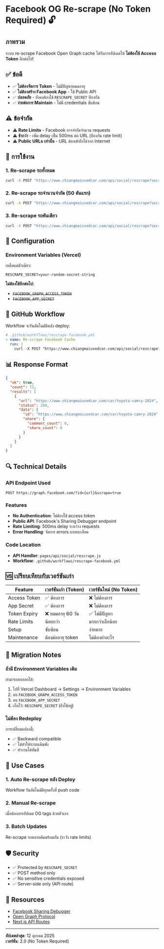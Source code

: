 # Facebook OG Re-scrape (No Token Required) 🔓

## ภาพรวม

ระบบ re-scrape Facebook Open Graph cache ได้รับการอัปเดตให้ **ไม่ต้องใช้ Access Token** อีกต่อไป!

## ✅ ข้อดี

- ✅ **ไม่ต้องจัดการ Token** - ไม่มีปัญหาหมดอายุ
- ✅ **ไม่ต้องสร้าง Facebook App** - ใช้ Public API
- ✅ **ปลอดภัย** - ยังคงต้องใช้ `RESCRAPE_SECRET` ป้องกัน
- ✅ **ง่ายต่อการ Maintain** - ไม่มี credentials ซับซ้อน

## ⚠️ ข้อจำกัด

- ⚠️ **Rate Limits** - Facebook อาจจำกัดจำนวน requests
- ⚠️ **ช้ากว่า** - เพิ่ม delay เป็น 500ms ต่อ URL (ป้องกัน rate limit)
- ⚠️ **Public URLs เท่านั้น** - URL ต้องเข้าถึงได้จาก Internet

## 🚀 การใช้งาน

### 1. Re-scrape รถทั้งหมด

```bash
curl -X POST "https://www.chiangmaiusedcar.com/api/social/rescrape?secret=YOUR_SECRET"
```

### 2. Re-scrape รถจำนวนจำกัด (50 คันแรก)

```bash
curl -X POST "https://www.chiangmaiusedcar.com/api/social/rescrape?secret=YOUR_SECRET&limit=50"
```

### 3. Re-scrape รถคันเดียว

```bash
curl -X POST "https://www.chiangmaiusedcar.com/api/social/rescrape?secret=YOUR_SECRET&handle=toyota-camry-2024"
```

## 🔧 Configuration

### Environment Variables (Vercel)

เหลือแค่ตัวเดียว:

```env
RESCRAPE_SECRET=your-random-secret-string
```

**ไม่ต้องใช้อีกต่อไป:**
- ~~`FACEBOOK_GRAPH_ACCESS_TOKEN`~~
- ~~`FACEBOOK_APP_SECRET`~~

## 🤖 GitHub Workflow

Workflow จะรันอัตโนมัติหลัง deploy:

```yaml
# .github/workflows/rescrape-facebook.yml
- name: Re-scrape Facebook Cache
  run: |
    curl -X POST "https://www.chiangmaiusedcar.com/api/social/rescrape?secret=${{ secrets.RESCRAPE_SECRET }}"
```

## 📊 Response Format

```json
{
  "ok": true,
  "count": 72,
  "results": [
    {
      "url": "https://www.chiangmaiusedcar.com/car/toyota-camry-2024",
      "status": 200,
      "data": {
        "id": "https://www.chiangmaiusedcar.com/car/toyota-camry-2024",
        "share": {
          "comment_count": 0,
          "share_count": 0
        }
      }
    }
  ]
}
```

## 🔍 Technical Details

### API Endpoint Used

```
POST https://graph.facebook.com/?id={url}&scrape=true
```

### Features

- **No Authentication**: ไม่ต้องใช้ access token
- **Public API**: Facebook's Sharing Debugger endpoint
- **Rate Limiting**: 500ms delay ระหว่าง requests
- **Error Handling**: จัดการ errors แบบละเอียด

### Code Location

- **API Handler**: `pages/api/social/rescrape.js`
- **Workflow**: `.github/workflows/rescrape-facebook.yml`

## 🆚 เปรียบเทียบกับเวอร์ชันเก่า

| Feature | เวอร์ชันเก่า (Token) | **เวอร์ชันใหม่ (No Token)** |
|---------|---------------------|------------------------------|
| Access Token | ✅ ต้องการ | ❌ ไม่ต้องการ |
| App Secret | ✅ ต้องการ | ❌ ไม่ต้องการ |
| Token Expiry | ❌ หมดอายุ 60 วัน | ✅ ไม่มีปัญหา |
| Rate Limits | น้อยกว่า | มากกว่าเล็กน้อย |
| Setup | ซับซ้อน | ง่ายมาก |
| Maintenance | ต้องต่ออายุ token | ไม่ต้องทำอะไร |

## 📝 Migration Notes

### ถ้ามี Environment Variables เดิม

สามารถลบออกได้:

1. ไปที่ Vercel Dashboard → Settings → Environment Variables
2. ลบ `FACEBOOK_GRAPH_ACCESS_TOKEN`
3. ลบ `FACEBOOK_APP_SECRET`
4. เก็บไว้: `RESCRAPE_SECRET` (ยังใช้อยู่)

### ไม่ต้อง Redeploy

การเปลี่ยนแปลงนี้:
- ✅ Backward compatible
- ✅ ไม่ทำให้ระบบเดิมพัง
- ✅ ทำงานได้ทันที

## 🎯 Use Cases

### 1. Auto Re-scrape หลัง Deploy
Workflow รันอัตโนมัติทุกครั้งที่ push code

### 2. Manual Re-scrape
เมื่อต้องการอัปเดต OG tags ด้วยตัวเอง

### 3. Batch Updates
Re-scrape รถหลายคันพร้อมกัน (ระวัง rate limits)

## 🛡️ Security

- ✅ Protected by `RESCRAPE_SECRET`
- ✅ POST method only
- ✅ No sensitive credentials exposed
- ✅ Server-side only (API route)

## 🔗 Resources

- [Facebook Sharing Debugger](https://developers.facebook.com/tools/debug/)
- [Open Graph Protocol](https://ogp.me/)
- [Next.js API Routes](https://nextjs.org/docs/pages/building-your-application/routing/api-routes)

---

**อัปเดตล่าสุด**: 12 ตุลาคม 2025  
**เวอร์ชัน**: 2.0 (No Token Required)
